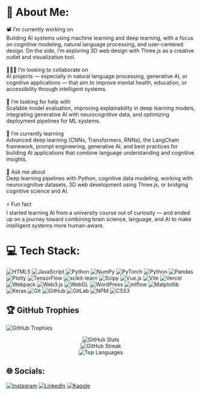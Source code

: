 # 💫 About Me:
📽 I’m currently working on<br>Building AI systems using machine learning and deep learning, with a focus on cognitive modeling, natural language processing, and user-centered design. On the side, I’m exploring 3D web design with Three.js as a creative outlet and visualization tool.<br><br>🧑‍🤝‍🧑 I’m looking to collaborate on<br>AI projects — especially in natural language processing, generative AI, or cognitive applications — that aim to improve mental health, education, or accessibility through intelligent systems.<br><br>🤝 I’m looking for help with<br>Scalable model evaluation, improving explainability in deep learning models, integrating generative AI with neurocognitive data, and optimizing deployment pipelines for ML systems.<br><br>🌱 I’m currently learning<br>Advanced deep learning (CNNs, Transformers, RNNs), the LangChain framework, prompt engineering, generative AI, and best practices for building AI applications that combine language understanding and cognitive insights.<br><br>💬 Ask me about<br>Deep learning pipelines with Python, cognitive data modeling, working with neurocognitive datasets, 3D web development using Three.js, or bridging cognitive science and AI.<br><br>⚡ Fun fact<br>I started learning AI from a university course out of curiosity — and ended up on a journey toward combining brain science, language, and AI to make intelligent systems more human-aware.

# 💻 Tech Stack:
![HTML5](https://img.shields.io/badge/html5-%23E34F26.svg?style=for-the-badge&logo=html5&logoColor=white) ![JavaScript](https://img.shields.io/badge/javascript-%23323330.svg?style=for-the-badge&logo=javascript&logoColor=%23F7DF1E) ![Python](https://img.shields.io/badge/python-3670A0?style=for-the-badge&logo=python&logoColor=ffdd54) ![NumPy](https://img.shields.io/badge/numpy-%23013243.svg?style=for-the-badge&logo=numpy&logoColor=white) ![PyTorch](https://img.shields.io/badge/PyTorch-%23EE4C2C.svg?style=for-the-badge&logo=PyTorch&logoColor=white) ![Python](https://img.shields.io/badge/python-3670A0?style=for-the-badge&logo=python&logoColor=ffdd54) ![Pandas](https://img.shields.io/badge/pandas-%23150458.svg?style=for-the-badge&logo=pandas&logoColor=white) ![Plotly](https://img.shields.io/badge/Plotly-%233F4F75.svg?style=for-the-badge&logo=plotly&logoColor=white) ![TensorFlow](https://img.shields.io/badge/TensorFlow-%23FF6F00.svg?style=for-the-badge&logo=TensorFlow&logoColor=white) ![scikit-learn](https://img.shields.io/badge/scikit--learn-%23F7931E.svg?style=for-the-badge&logo=scikit-learn&logoColor=white) ![Scipy](https://img.shields.io/badge/SciPy-%230C55A5.svg?style=for-the-badge&logo=scipy&logoColor=%white) ![Vue.js](https://img.shields.io/badge/vue.js-%2335495e.svg?style=for-the-badge&logo=vuedotjs&logoColor=%234FC08D) ![Vite](https://img.shields.io/badge/vite-%23646CFF.svg?style=for-the-badge&logo=vite&logoColor=white) ![Vercel](https://img.shields.io/badge/vercel-%23000000.svg?style=for-the-badge&logo=vercel&logoColor=white) ![Webpack](https://img.shields.io/badge/webpack-%238DD6F9.svg?style=for-the-badge&logo=webpack&logoColor=black) ![Web3.js](https://img.shields.io/badge/web3.js-F16822?style=for-the-badge&logo=web3.js&logoColor=white) ![WebGL](https://img.shields.io/badge/WebGL-990000?logo=webgl&logoColor=white&style=for-the-badge) ![WordPress](https://img.shields.io/badge/WordPress-%23117AC9.svg?style=for-the-badge&logo=WordPress&logoColor=white) ![mlflow](https://img.shields.io/badge/mlflow-%23d9ead3.svg?style=for-the-badge&logo=numpy&logoColor=blue) ![Matplotlib](https://img.shields.io/badge/Matplotlib-%23ffffff.svg?style=for-the-badge&logo=Matplotlib&logoColor=black) ![Keras](https://img.shields.io/badge/Keras-%23D00000.svg?style=for-the-badge&logo=Keras&logoColor=white) ![Git](https://img.shields.io/badge/git-%23F05033.svg?style=for-the-badge&logo=git&logoColor=white) ![GitHub](https://img.shields.io/badge/github-%23121011.svg?style=for-the-badge&logo=github&logoColor=white) ![GitLab](https://img.shields.io/badge/gitlab-%23181717.svg?style=for-the-badge&logo=gitlab&logoColor=white) ![NPM](https://img.shields.io/badge/NPM-%23CB3837.svg?style=for-the-badge&logo=npm&logoColor=white) ![CSS3](https://img.shields.io/badge/css3-%231572B6.svg?style=for-the-badge&logo=css3&logoColor=white)


<!-- Proudly created with GPRM ( https://gprm.itsvg.in ) -->
<p align="center">
  <h2><strong>🏆 GitHub Trophies</strong></h2>
  <img src="https://github-profile-trophy.vercel.app/?username=Erfan-Eslamieh&theme=nightowl&no-frame=false&no-bg=false&margin-w=4" alt="GitHub Trophies" />
</p>




<!-- Proudly created with GPRM ( https://gprm.itsvg.in ) -->
<p align="center">
  <img src="https://github-readme-stats.vercel.app/api?username=Erfan-Eslamieh&theme=nightowl&hide_border=false&include_all_commits=true&count_private=false" alt="GitHub Stats" />
  <br/>
  <img src="https://nirzak-streak-stats.vercel.app/?user=Erfan-Eslamieh&theme=nightowl&hide_border=false" alt="GitHub Streak" />
  <br/>
  <img src="https://github-readme-stats.vercel.app/api/top-langs/?username=Erfan-Eslamieh&theme=nightowl&hide_border=false&include_all_commits=true&count_private=false&layout=compact" alt="Top Languages" />
</p>



## 🌐 Socials:
[![Instagram](https://img.shields.io/badge/Instagram-%23E4405F.svg?logo=Instagram&logoColor=white)](https://instagram.com/erfan_esl) [![LinkedIn](https://img.shields.io/badge/LinkedIn-%230077B5.svg?logo=linkedin&logoColor=white)](https://linkedin.com/in/erfan-eslamieh) [![Kaggle](https://img.shields.io/badge/Kaggle-20BEFF?style=flat&logo=kaggle&logoColor=white)](https://www.kaggle.com/erfaneslamieh)






<!-- Proudly created with GPRM ( https://gprm.itsvg.in ) -->
